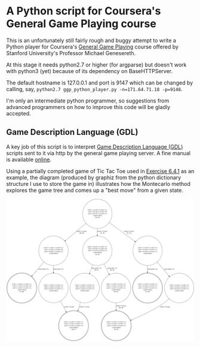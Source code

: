 <h1>A Python script for Coursera's General Game Playing course</h1>

<p>This is an unfortunately still fairly rough and buggy attempt to write a Python player for Coursera's <a href="https://www.coursera.org/course/ggp">General Game Playing</a> course offered by Stanford University's Professor Michael Genesereth.</p>

<p>At this stage it needs python2.7 or higher (for argparse) but doesn't work with python3 (yet) because of its dependency on BaseHTTPServer.<p>

<p>The default hostname is 127.0.0.1 and port is 9147 which can be changed by calling, say, <code>python2.7 ggp_python_player.py -n=171.64.71.18 -p=9148</code>.</p>

<p>I'm only an intermediate python programmer, so suggestions from advanced programmers on how to improve this code will be gladly accepted.</p>

<h2>Game Description Language (GDL)</h2>

<p>A key job of this script is to interpret <a href="http://logic.stanford.edu/classes/cs227/2013/readings/gdl_spec.pdf"> Game Description Language (GDL)</a> scripts sent to it via http by the general game playing server. A fine manual is available <a href="http://logic.stanford.edu/ggp/chapters/cover.html">online</a>.</p>

<p>Using a partially completed game of Tic Tac Toe used in <a href="http://ggp.stanford.edu/applications/060401.php">Exercise 6.4.1</a> as an example, the diagram (produced by graphiz from the python dictionary structure I use to store the game in) illustrates how the Montecarlo method explores the game tree and comes up a "best move" from a given state.</p> 

<object data="tictactoe1.svg" type="image/svg+xml" width="1000">
  <p><img src="tictactoe1.png" /></p>
</object>



